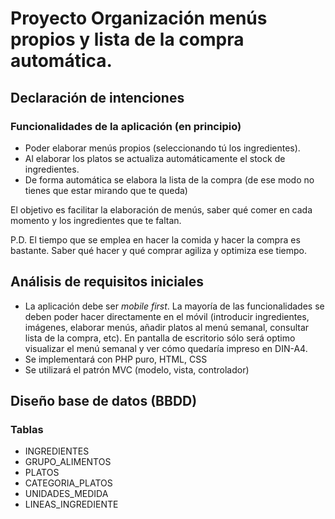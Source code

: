 # Proyecto Organización menús propios y lista de la compra automática.

## Declaración de intenciones

### Funcionalidades de la aplicación (en principio)

- Poder elaborar menús propios (seleccionando tú los ingredientes).
- Al elaborar los platos se actualiza automáticamente el stock de ingredientes.
- De forma automática se elabora la lista de la compra (de ese modo no tienes que estar mirando que te queda)

El objetivo es facilitar la elaboración de menús, saber qué comer en cada momento y los ingredientes que te faltan.

P.D. El tiempo que se emplea en hacer la comida y hacer la compra es bastante. Saber qué hacer y qué comprar agiliza y optimiza ese tiempo.

## Análisis de requisitos iniciales

- La aplicación debe ser _mobile first_. La mayoría de las funcionalidades se deben poder hacer directamente en el móvil (introducir ingredientes, imágenes, elaborar menús, añadir platos al menú semanal, consultar lista de la compra, etc). En pantalla de escritorio sólo será optimo visualizar el menú semanal y ver cómo quedaría impreso en DIN-A4.
- Se implementará con PHP puro, HTML, CSS
- Se utilizará el patrón MVC (modelo, vista, controlador)

## Diseño base de datos (BBDD)

### Tablas
- INGREDIENTES
- GRUPO_ALIMENTOS
- PLATOS
- CATEGORIA_PLATOS
- UNIDADES_MEDIDA
- LINEAS_INGREDIENTE



